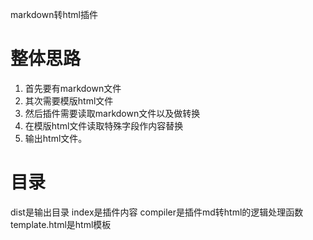 markdown转html插件

# 整体思路

1. 首先要有markdown文件
2. 其次需要模版html文件
3. 然后插件需要读取markdown文件以及做转换
4. 在模版html文件读取特殊字段作内容替换
5. 输出html文件。

# 目录
dist是输出目录
index是插件内容
compiler是插件md转html的逻辑处理函数
template.html是html模板

